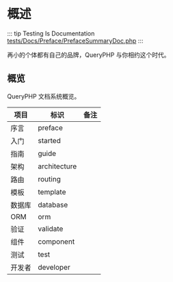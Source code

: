 # 概述

::: tip Testing Is Documentation
[tests/Docs/Preface/PrefaceSummaryDoc.php](https://github.com/hunzhiwange/framework/blob/master/tests/Docs/Preface/PrefaceSummaryDoc.php)
:::
    
再小的个体都有自己的品牌，QueryPHP 与你相约这个时代。

## 概览

QueryPHP 文档系统概览。

项目  |  标识 |  备注
--   |---|--
序言  |  preface |
入门  | started  |
指南  |  guide |
架构  | architecture  |
路由  |  routing |
模板  | template  |
数据库  |  database |
ORM  | orm  |
验证  | validate  |
组件  |  component |
测试  | test  |
开发者 | developer |